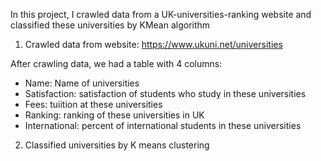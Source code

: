 In this project, I crawled data from a UK-universities-ranking website and classified these universities by KMean algorithm

1. Crawled data from website: https://www.ukuni.net/universities

After crawling data, we had a table with 4 columns: 
  - Name: Name of universities
  - Satisfaction: satisfaction of students who study in these universities
  - Fees: tuiition at these universities
  - Ranking: ranking of these universities in UK
  - International: percent of international students in these universities
  
2. Classified universities by K means clustering 


